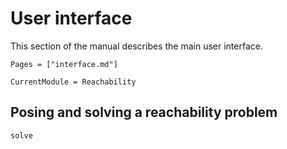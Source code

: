 # User interface

This section of the manual describes the main user interface.

```@contents
Pages = ["interface.md"]
```

```@meta
CurrentModule = Reachability
```

## Posing and solving a reachability problem

```@docs
solve
```
